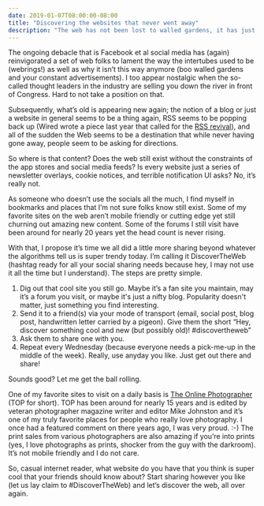 ```yaml
---
date: 2019-01-07T08:00:00-08:00
title: "Discovering the websites that never went away"
description: "The web has not been lost to walled gardens, it has just been hiding in the shadows waiting for you to knock down the wall."
---
```


The ongoing debacle that is Facebook et al social media has (again) reinvigorated a set of web folks to lament the way the intertubes used to be (webrings!) as well as why it isn’t this way anymore (boo walled gardens and your constant advertisements). I too appear nostalgic when the so-called thought leaders in the industry are selling you down the river in front of Congress. Hard to not take a position on that.

Subsequently, what’s old is appearing new again; the notion of a blog or just a website in general seems to be a thing again, RSS seems to be popping back up (Wired wrote a piece last year that called for the [RSS revival](https://www.wired.com/story/rss-readers-feedly-inoreader-old-reader/)), and all of the sudden the Web seems to be a destination that while never having gone away, people seem to be asking for directions.

So where is that content? Does the web still exist without the constraints of the app stores and social media feeds? Is every website just a series of newsletter overlays, cookie notices, and terrible notification UI asks? No, it’s really not.

As someone who doesn’t use the socials all the much, I find myself in bookmarks and places that I’m not sure folks know still exist. Some of my favorite sites on the web aren’t mobile friendly or cutting edge yet still churning out amazing new content. Some of the forums I still visit have been around for nearly 20 years yet the head count is never rising.

With that, I propose it’s time we all did a little more sharing beyond whatever the algorithms tell us is super trendy today. I’m calling it DiscoverTheWeb (hashtag ready for all your social sharing needs because hey, I may not use it all the time but I understand). The steps are pretty simple.

1. Dig out that cool site you still go. Maybe it’s a fan site you maintain, may it’s a forum you visit, or maybe it's just a nifty blog. Popularity doesn't matter, just something you find interesting.
2. Send it to a friend(s) via your mode of transport (email, social post, blog post, handwritten letter carried by a pigeon). Give them the short “Hey, discover something cool and new (but possibly old)! #discovertheweb”
3. Ask them to share one with you.
4. Repeat every Wednesday (because everyone needs a pick-me-up in the middle of the week). Really, use anyday you like. Just get out there and share!

Sounds good? Let me get the ball rolling.

One of my favorite sites to visit on a daily basis is [The Online Photographer](https://theonlinephotographer.typepad.com/the_online_photographer/blog_index.html) (TOP for short). TOP has been around for nearly 15 years and is edited by veteran photographer magazine writer and editor Mike Johnston and it’s one of my truly favorite places for people who really love photography. I once had a featured comment on there years ago, I was very proud. :-) The print sales from various photographers are also amazing if you’re into prints (yes, I love photographs as prints, shocker from the guy with the darkroom). It’s not mobile friendly and I do not care.

So, casual internet reader, what website do you have that you think is super cool that your friends should know about? Start sharing however you like (let us lay claim to #DiscoverTheWeb) and let’s discover the web, all over again.
